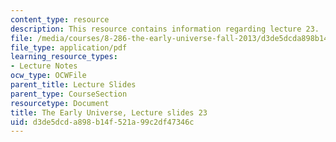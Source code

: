 ```yaml
---
content_type: resource
description: This resource contains information regarding lecture 23.
file: /media/courses/8-286-the-early-universe-fall-2013/d3de5dcda898b14f521a99c2df47346c_MIT8_286F13_lec23.pdf
file_type: application/pdf
learning_resource_types:
- Lecture Notes
ocw_type: OCWFile
parent_title: Lecture Slides
parent_type: CourseSection
resourcetype: Document
title: The Early Universe, Lecture slides 23
uid: d3de5dcd-a898-b14f-521a-99c2df47346c
---
```

